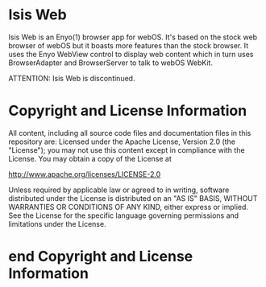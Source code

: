 Isis Web 
============

Isis Web is an Enyo(1) browser app for webOS. It's based on the stock web browser of webOS but it boasts more features than the stock browser.
It uses the Enyo WebView control to display web content which in turn
uses BrowserAdapter and BrowserServer to talk to webOS WebKit.

ATTENTION: Isis Web is discontinued.

# Copyright and License Information

All content, including all source code files and documentation files in this repository are:
Licensed under the Apache License, Version 2.0 (the "License");
you may not use this content except in compliance with the License.
You may obtain a copy of the License at

http://www.apache.org/licenses/LICENSE-2.0

Unless required by applicable law or agreed to in writing, software
distributed under the License is distributed on an "AS IS" BASIS,
WITHOUT WARRANTIES OR CONDITIONS OF ANY KIND, either express or implied.
See the License for the specific language governing permissions and
limitations under the License.

# end Copyright and License Information
